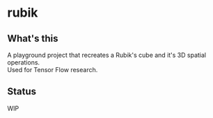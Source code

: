 # rubik
## What's this
A playground project that recreates a Rubik's cube and it's 3D spatial operations.  
Used for Tensor Flow research.

## Status
WIP